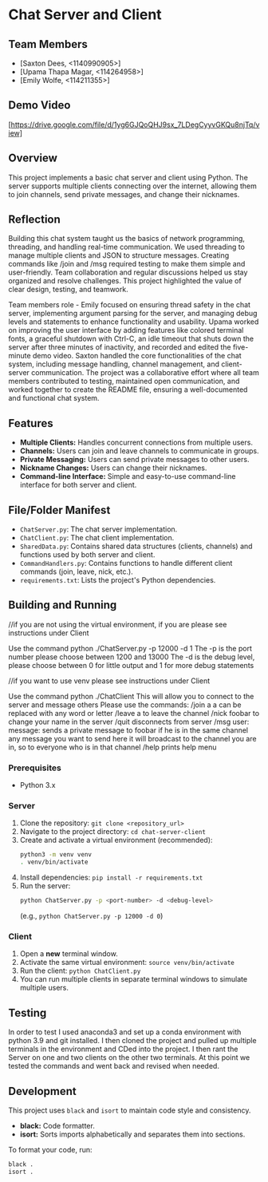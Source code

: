 # Chat Server and Client

## Team Members

*   [Saxton Dees, <1140990905>]
*   [Upama Thapa Magar, <114264958>]
*   [Emily Wolfe, <114211355>]

## Demo Video

[https://drive.google.com/file/d/1yg6GJQoQHJ9sx_7LDegCyyvGKQu8njTq/view]

## Overview

This project implements a basic chat server and client using Python. The server supports multiple clients connecting over the internet, allowing them to join channels, send private messages, and change their nicknames.

## Reflection 

Building this chat system taught us the basics of network programming, threading, and handling real-time communication. We used threading to manage multiple clients and JSON to structure messages. Creating commands like /join and /msg required testing to make them simple and user-friendly. Team collaboration and regular discussions helped us stay organized and resolve challenges. This project highlighted the value of clear design, testing, and teamwork.                                                                                                         

Team members role - Emily focused on ensuring thread safety in the chat server, implementing argument parsing for the server, and managing debug levels and statements to enhance functionality and usability. Upama worked on improving the user interface by adding features like colored terminal fonts, a graceful shutdown with Ctrl-C, an idle timeout that shuts down the server after three minutes of inactivity, and recorded and edited the five-minute demo video. Saxton handled the core functionalities of the chat system, including message handling, channel management, and client-server communication. The project was a collaborative effort where all team members contributed to testing, maintained open communication, and worked together to create the README file, ensuring a well-documented and functional chat system.

## Features

* **Multiple Clients:** Handles concurrent connections from multiple users.
* **Channels:** Users can join and leave channels to communicate in groups.
* **Private Messaging:**  Users can send private messages to other users.
* **Nickname Changes:** Users can change their nicknames.
* **Command-line Interface:** Simple and easy-to-use command-line interface for both server and client.

## File/Folder Manifest

*   `ChatServer.py`: The chat server implementation.
*   `ChatClient.py`: The chat client implementation.
*   `SharedData.py`: Contains shared data structures (clients, channels) and functions used by both server and client.
*   `CommandHandlers.py`: Contains functions to handle different client commands (join, leave, nick, etc.).
*   `requirements.txt`: Lists the project's Python dependencies.

## Building and Running

//if you are not using the virtual environment, if you are please see instructions under Client 

Use the command python ./ChatServer.py -p 12000 -d 1
The -p is the port number please choose between 1200 and 13000
The -d is the debug level, please choose between 0 for little output and 1 for more debug statements

//if you want to use venv please see instructions under Client 

Use the command python ./ChatClient
This will allow you to connect to the server and message others
Please use the commands: 
/join a
a can be replaced with any word or letter
/leave a
to leave the channel
/nick foobar
to change your name in the server
/quit 
disconnects from server
/msg user: message:
sends a private message to foobar if he is in the same channel
any message you want to send here
it will broadcast to the channel you are in, so to everyone who is in that channel
/help
prints help menu



### Prerequisites

* Python 3.x

### Server

1.  Clone the repository: `git clone <repository_url>`
2.  Navigate to the project directory: `cd chat-server-client`
3.  Create and activate a virtual environment (recommended):
    ```bash
    python3 -m venv venv
    . venv/bin/activate
    ```
4.  Install dependencies: `pip install -r requirements.txt`
5.  Run the server: 
    ```bash
    python ChatServer.py -p <port-number> -d <debug-level> 
    ```
    (e.g., `python ChatServer.py -p 12000 -d 0`)

### Client

1.  Open a **new** terminal window.
2.  Activate the same virtual environment: `source venv/bin/activate`
3.  Run the client: `python ChatClient.py`
4.  You can run multiple clients in separate terminal windows to simulate multiple users.


## Testing

In order to test I used anaconda3 and set up a conda environment with python 3.9 and git installed. I then cloned the project and pulled up multiple terminals in the environment and CDed into the project. I then rant the Server on one and two clients on the other two terminals. At this point we tested the commands and went back and revised when needed. 

##  Development

This project uses `black` and `isort` to maintain code style and consistency.

*   **black:**  Code formatter.
*   **isort:**  Sorts imports alphabetically and separates them into sections.

To format your code, run:

```bash
black .
isort .
